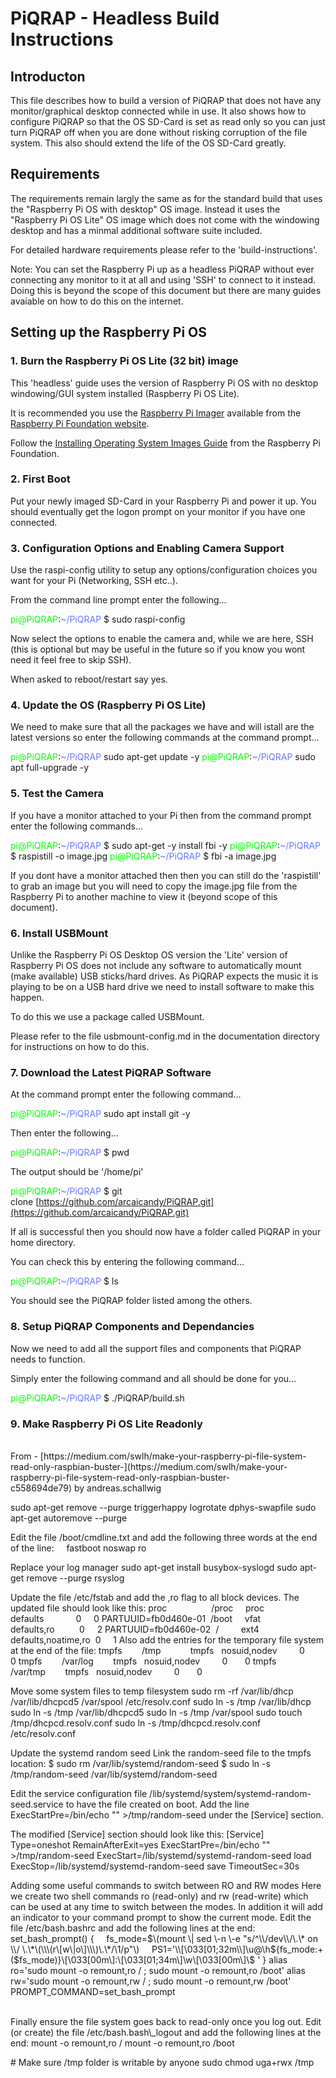 # PiQRAP - Headless Build Instructions

## Introducton

This file describes how to build a version of PiQRAP that does not have any monitor/graphical desktop connected while in use. It also shows how to configure PiQRAP so that the OS SD-Card is set as read only so you can just turn PiQRAP off when you are done without risking corruption of the file system. This also should extend the life of the OS SD-Card greatly.

## Requirements

The requirements remain largly the same as for the standard build that uses the "Raspberry Pi OS with desktop" OS image. Instead it uses the "Raspberry Pi OS Lite" OS image which does not come with the windowing desktop and has a minmal additional software suite included.

For detailed hardware requirements please refer to the 'build-instructions'.

Note: You can set the Raspberry Pi up as a headless PiQRAP without ever connecting any monitor to it at all and using 'SSH' to connect to it instead. Doing this is beyond the scope of this document but there are many guides avaiable on how to do this on the internet.

## Setting up the Raspberry Pi OS

### 1\. Burn the Raspberry Pi OS Lite \(32 bit\) image

This 'headless' guide uses the version of Raspberry Pi OS with no desktop windowing/GUI system installed (Raspberry Pi OS Lite).

It is recommended you use the [Raspberry Pi Imager](https://www.raspberrypi.org/software/) available from the [Raspberry Pi Foundation website](https://www.raspberrypi.org/).

Follow the [Installing Operating System Images Guide](https://www.raspberrypi.org/documentation/installation/installing-images/README.md) from the Raspberry Pi Foundation.

### 2\. First Boot

Put your newly imaged SD-Card in your Raspberry Pi and power it up. You should eventually get the logon prompt on your monitor if you have one connected.

### 3\. Configuration Options and Enabling Camera Support

Use the raspi-config utility to setup any options/configuration choices you want for your Pi (Networking, SSH etc..).

From the command line prompt enter the following...

<span class="colour" style="color:rgb(0, 255, 0)">pi@PiQRAP</span>:<span class="colour" style="color:rgb(102, 119, 255)">\~/PiQRAP</span> $ sudo raspi-config

Now select the options to enable the camera and, while we are here, SSH (this is optional but may be useful in the future so if you know you wont need it feel free to skip SSH).

When asked to reboot/restart say yes.

### 4\. Update the OS \(Raspberry Pi OS Lite\)

We need to make sure that all the packages we have and will istall are the latest versions so enter the following commands at the command prompt...

<span class="colour" style="color:rgb(0, 255, 0)">pi@PiQRAP</span>:<span class="colour" style="color:rgb(102, 119, 255)">\~/PiQRAP</span> sudo apt-get update -y
<span class="colour" style="color:rgb(0, 255, 0)">pi@PiQRAP</span>:<span class="colour" style="color:rgb(102, 119, 255)">\~/PiQRAP</span> sudo apt full-upgrade -y

### 5\. Test the Camera

If you have a monitor attached to your Pi then from the command prompt enter the following commands...

<span class="colour" style="color:rgb(0, 255, 0)">pi@PiQRAP</span>:<span class="colour" style="color:rgb(102, 119, 255)">\~/PiQRAP</span> $ sudo apt-get -y install fbi -y
<span class="colour" style="color:rgb(0, 255, 0)">pi@PiQRAP</span>:<span class="colour" style="color:rgb(102, 119, 255)">\~/PiQRAP</span> $ raspistill -o image.jpg
<span class="colour" style="color:rgb(0, 255, 0)">pi@PiQRAP</span>:<span class="colour" style="color:rgb(102, 119, 255)">\~/PiQRAP</span> $ fbi -a image.jpg

If you dont have a monitor attached then then you can still do the 'raspistill' to grab an image but you will need to copy the image.jpg file from the Raspberry Pi to another machine to view it (beyond scope of this document).

### 6\. Install USBMount

Unlike the Raspberry Pi OS Desktop OS version the 'Lite' version of Raspberry Pi OS does not include any software to automatically mount (make available) USB sticks/hard drives. As PiQRAP expects the music it is playing to be on a USB hard drive we need to install software to make this happen.

To do this we use a package called USBMount.

Please refer to the file usbmount-config.md in the documentation directory for instructions on how to do this.

### 7\. Download the Latest PiQRAP Software

At the command prompt enter the following command...

<span class="colour" style="color:rgb(0, 255, 0)">pi@PiQRAP</span>:<span class="colour" style="color:rgb(102, 119, 255)">\~/PiQRAP</span> sudo apt install git -y

Then enter the following...

<span class="colour" style="color:rgb(0, 255, 0)">pi@PiQRAP</span>:<span class="colour" style="color:rgb(102, 119, 255)">\~/PiQRAP</span> $ pwd

The output should be '/home/pi'

<span class="colour" style="color:rgb(0, 255, 0)">pi@PiQRAP</span>:<span class="colour" style="color:rgb(102, 119, 255)">\~/PiQRAP</span> $ git clone [https://github.com/arcaicandy/PiQRAP.git](https://github.com/arcaicandy/PiQRAP.git)

If all is successful then you should now have a folder called PiQRAP in your home directory.

You can check this by entering the following command...

<span class="colour" style="color:rgb(0, 255, 0)">pi@PiQRAP</span>:<span class="colour" style="color:rgb(102, 119, 255)">\~/PiQRAP</span> $ ls

You should see the PiQRAP folder listed among the others.

### 8\. Setup PiQRAP Components and Dependancies

Now we need to add all the support files and components that PiQRAP needs to function.

Simply enter the following command and all should be done for you...

<span class="colour" style="color:rgb(0, 255, 0)">pi@PiQRAP</span>:<span class="colour" style="color:rgb(102, 119, 255)">\~/PiQRAP</span> $ ./PiQRAP/build.sh

### 9\. Make Raspberry Pi OS Lite Readonly
<br>
From - [https://medium.com/swlh/make-your-raspberry-pi-file-system-read-only-raspbian-buster-](https://medium.com/swlh/make-your-raspberry-pi-file-system-read-only-raspbian-buster-c558694de79) by andreas.schallwig

sudo apt-get remove --purge triggerhappy logrotate dphys-swapfile
sudo apt-get autoremove --purge

Edit the file /boot/cmdline.txt and add the following three words at the end of the line:
    fastboot noswap ro

Replace your log manager
sudo apt-get install busybox-syslogd
sudo apt-get remove --purge rsyslog

Update the file /etc/fstab and add the ,ro flag to all block devices. The updated file should look like this:
proc                  /proc     proc    defaults             0     0
PARTUUID=fb0d460e-01  /boot     vfat    defaults,ro          0     2
PARTUUID=fb0d460e-02  /         ext4    defaults,noatime,ro  0     1
Also add the entries for the temporary file system at the end of the file:
tmpfs        /tmp            tmpfs   nosuid,nodev         0       0
tmpfs        /var/log        tmpfs   nosuid,nodev         0       0
tmpfs        /var/tmp        tmpfs   nosuid,nodev         0       0

Move some system files to temp filesystem
sudo rm -rf /var/lib/dhcp /var/lib/dhcpcd5 /var/spool /etc/resolv.conf
sudo ln -s /tmp /var/lib/dhcp
sudo ln -s /tmp /var/lib/dhcpcd5
sudo ln -s /tmp /var/spool
sudo touch /tmp/dhcpcd.resolv.conf
sudo ln -s /tmp/dhcpcd.resolv.conf /etc/resolv.conf

Update the systemd random seed
Link the random-seed file to the tmpfs location:
$ sudo rm /var/lib/systemd/random-seed
$ sudo ln -s /tmp/random-seed /var/lib/systemd/random-seed

Edit the service configuration file /lib/systemd/system/systemd-random-seed.service to have the file created on boot.
Add the line ExecStartPre=/bin/echo "" >/tmp/random-seed under the [Service] section.

The modified [Service] section should look like this:
[Service]
Type=oneshot
RemainAfterExit=yes
ExecStartPre=/bin/echo "" >/tmp/random-seed
ExecStart=/lib/systemd/systemd-random-seed load
ExecStop=/lib/systemd/systemd-random-seed save
TimeoutSec=30s

Adding some useful commands to switch between RO and RW modes
Here we create two shell commands ro (read-only) and rw (read-write) which can be used at any time to switch between the modes. In addition it will add an indicator to your command prompt to show the current mode.
Edit the file /etc/bash.bashrc and add the following lines at the end:
set\_bash\_prompt() {
    fs\_mode=$\(mount \| sed \-n \-e "s/^\\/dev\\/\.\* on \\/ \.\*\(\\\(r\[w\|o\]\\\)\.\*/\1/p"\)
    PS1='\\[\033[01;32m\\]\u@\h${fs\_mode:+($fs\_mode)}\\[\033[00m\\]:\\[\033[01;34m\\]\w\\[\033[00m\\]\\$ '
}
alias ro='sudo mount -o remount,ro / ; sudo mount -o remount,ro /boot'
alias rw='sudo mount -o remount,rw / ; sudo mount -o remount,rw /boot'
PROMPT\_COMMAND=set\_bash\_prompt

<br>
Finally ensure the file system goes back to read-only once you log out.
Edit (or create) the file /etc/bash.bash\_logout and add the following lines at the end:
mount -o remount,ro /
mount -o remount,ro /boot

\# Make sure /tmp folder is writable by anyone
sudo chmod uga+rwx /tmp

<br>
<br>
